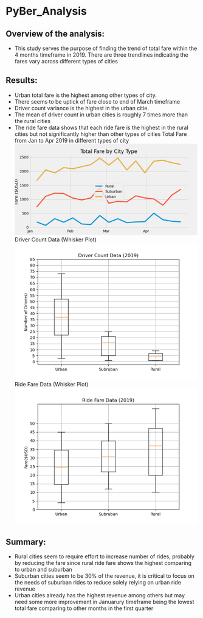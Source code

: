 # PyBer_Analysis
## Overview of the analysis:
 - This study serves the purpose of finding the trend of total fare within the 4 months timeframe in 2019. There are three trendlines indicating the fares vary across different types of cities
## Results:
 - Urban total fare is the highest among other types of city.
 - There seems to be uptick of fare close to end of March timeframe
 - Driver count variance is the highest in the urban citie. 
 - The mean of driver count in urban cities is roughly 7 times more than the rural cities
 - The ride fare data shows that each ride fare is the highest in the rural cities but not significantly higher than other types of cities
Total Fare from Jan to Apr 2019 in different types of city \
![Fig8.png](https://github.com/chris820629/PyBer_Analysis/blob/main/analysis/Fig8.png)
Driver Count Data (Whisker Plot) \
![Fig4.png](https://github.com/chris820629/PyBer_Analysis/blob/main/analysis/Fig4.png)
Ride Fare Data (Whisker Plot) \
![Fig3.png](https://github.com/chris820629/PyBer_Analysis/blob/main/analysis/Fig3.png)

## Summary:
- Rural cities seem to require effort to increase number of rides, probably by reducing the fare since rural ride fare shows the highest comparing to urban and suburban
- Suburban cities seem to be 30% of the revenue, it is critical to focus on the needs of suburban rides to reduce solely relying on urban ride revenue
- Urban cities already has the highest revenue among others but may need some more improvement in Januarury timeframe being the lowest total fare comparing to other months in the first quarter
